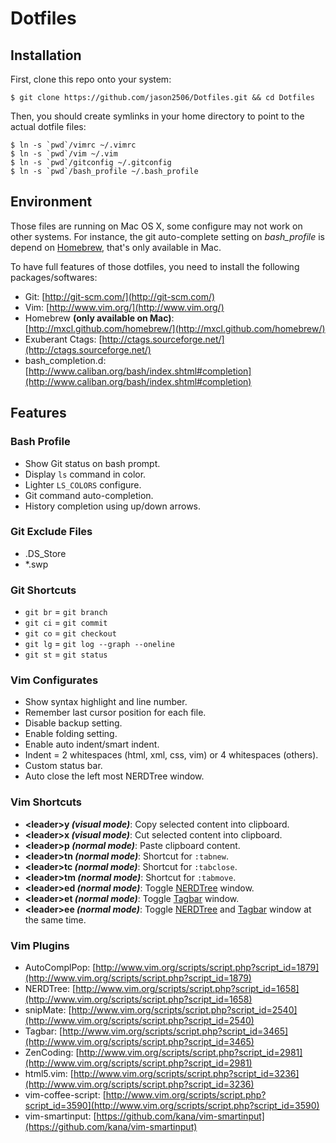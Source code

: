 # Dotfiles

## Installation

First, clone this repo onto your system:

    $ git clone https://github.com/jason2506/Dotfiles.git && cd Dotfiles

Then, you should create symlinks in your home directory to point to the actual dotfile files:

    $ ln -s `pwd`/vimrc ~/.vimrc
    $ ln -s `pwd`/vim ~/.vim
    $ ln -s `pwd`/gitconfig ~/.gitconfig
    $ ln -s `pwd`/bash_profile ~/.bash_profile

## Environment

Those files are running on Mac OS X, some configure may not work on other systems. For instance, the git auto-complete setting on _bash_profile_ is depend on [Homebrew](http://mxcl.github.com/homebrew/), that's only available in Mac.

To have full features of those dotfiles, you need to install the following packages/softwares:

* Git: [http://git-scm.com/](http://git-scm.com/)
* Vim: [http://www.vim.org/](http://www.vim.org/)
* Homebrew **(only available on Mac)**: [http://mxcl.github.com/homebrew/](http://mxcl.github.com/homebrew/)
* Exuberant Ctags: [http://ctags.sourceforge.net/](http://ctags.sourceforge.net/)
* bash_completion.d: [http://www.caliban.org/bash/index.shtml#completion](http://www.caliban.org/bash/index.shtml#completion)

## Features

### Bash Profile

* Show Git status on bash prompt.
* Display `ls` command in color.
* Lighter `LS_COLORS` configure.
* Git command auto-completion.
* History completion using up/down arrows.

### Git Exclude Files
* .DS_Store
* *.swp

### Git Shortcuts
* `git br` = `git branch`
* `git ci` = `git commit`
* `git co` = `git checkout`
* `git lg` = `git log --graph --oneline`
* `git st` = `git status`

### Vim Configurates

* Show syntax highlight and line number.
* Remember last cursor position for each file.
* Disable backup setting.
* Enable folding setting.
* Enable auto indent/smart indent.
* Indent = 2 whitespaces (html, xml, css, vim) or 4 whitespaces (others).
* Custom status bar.
* Auto close the left most NERDTree window.

### Vim Shortcuts

* **\<leader\>y _(visual mode)_**: Copy selected content into clipboard.
* **\<leader\>x _(visual mode)_**: Cut selected content into clipboard.
* **\<leader\>p _(normal mode)_**: Paste clipboard content.
* **\<leader\>tn _(normal mode)_**: Shortcut for `:tabnew`.
* **\<leader\>tc _(normal mode)_**: Shortcut for `:tabclose`.
* **\<leader\>tm _(normal mode)_**: Shortcut for `:tabmove`.
* **\<leader\>ed _(normal mode)_**: Toggle [NERDTree](http://www.vim.org/scripts/script.php?script_id=1658) window.
* **\<leader\>et _(normal mode)_**: Toggle [Tagbar](http://www.vim.org/scripts/script.php?script_id=3465) window.
* **\<leader\>ee _(normal mode)_**: Toggle [NERDTree](http://www.vim.org/scripts/script.php?script_id=1658) and [Tagbar](http://www.vim.org/scripts/script.php?script_id=3465) window at the same time.

### Vim Plugins

* AutoComplPop: [http://www.vim.org/scripts/script.php?script_id=1879](http://www.vim.org/scripts/script.php?script_id=1879)
* NERDTree: [http://www.vim.org/scripts/script.php?script_id=1658](http://www.vim.org/scripts/script.php?script_id=1658)
* snipMate: [http://www.vim.org/scripts/script.php?script_id=2540](http://www.vim.org/scripts/script.php?script_id=2540)
* Tagbar: [http://www.vim.org/scripts/script.php?script_id=3465](http://www.vim.org/scripts/script.php?script_id=3465)
* ZenCoding: [http://www.vim.org/scripts/script.php?script_id=2981](http://www.vim.org/scripts/script.php?script_id=2981)
* html5.vim: [http://www.vim.org/scripts/script.php?script_id=3236](http://www.vim.org/scripts/script.php?script_id=3236)
* vim-coffee-script: [http://www.vim.org/scripts/script.php?script_id=3590](http://www.vim.org/scripts/script.php?script_id=3590)
* vim-smartinput: [https://github.com/kana/vim-smartinput](https://github.com/kana/vim-smartinput)
